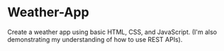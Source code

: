# Weather-App
Create a weather app using basic HTML, CSS, and JavaScript. (I'm also demonstrating my understanding of how to use REST APIs).

